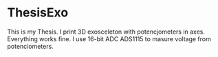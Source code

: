 # ThesisExo

This is my Thesis. I print 3D exosceleton with potencjometers in axes. Everything works fine. I use 16-bit ADC ADS1115 to masure voltage from potenciometers.  
